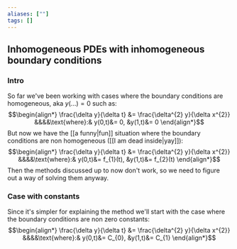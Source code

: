 ```yaml
---
aliases: [""]
tags: []
---
```


## Inhomogeneous PDEs with inhomogeneous boundary conditions
### Intro
So far we've been working with cases where the boundary conditions are homogeneous, aka $y(...)=0$ such as:
$$\begin{align*}
\frac{\delta y}{\delta t} &= \frac{\delta^{2} y}{\delta x^{2}} &&&&\text{where}:& y(0,t)&= 0, &y(1,t)&= 0
\end{align*}$$
But now we have the [[a funny|fun]] situation where the boundary conditions are non homogeneous ([[I am dead inside|yay]]):
$$\begin{align*}
\frac{\delta y}{\delta t} &= \frac{\delta^{2} y}{\delta x^{2}} &&&&\text{where}:& y(0,t)&= f_{1}(t), &y(1,t)&= f_{2}(t)
\end{align*}$$
Then the methods discussed up to now don't work, so we need to figure out a way of solving them anyway.

### Case with constants
Since it's simpler for explaining the method we'll start with the case where the boundary conditions are non zero constants:
$$\begin{align*}
\frac{\delta y}{\delta t} &= \frac{\delta^{2} y}{\delta x^{2}} &&&&\text{where}:& y(0,t)&= C_{0}, &y(1,t)&= C_{1}
\end{align*}$$

